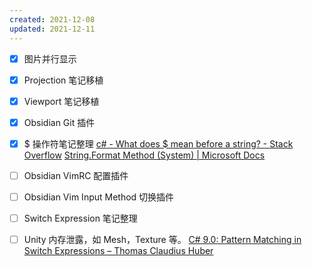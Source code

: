 ```yaml
---
created: 2021-12-08
updated: 2021-12-11
---
```

- [x] 图片并行显示
- [x] Projection 笔记移植
- [x] Viewport 笔记移植
- [x] Obsidian Git 插件
- [x] $ 操作符笔记整理
   [c# - What does $ mean before a string? - Stack Overflow](https://stackoverflow.com/questions/31014869/what-does-mean-before-a-string)
   [String.Format Method (System) | Microsoft Docs](https://docs.microsoft.com/en-us/dotnet/api/system.string.format?view=net-6.0)
- [ ]  Obsidian VimRC 配置插件
- [ ]  Obsidian Vim Input Method 切换插件
- [ ] Switch Expression 笔记整理
- [ ] Unity 内存泄露，如 Mesh，Texture 等。
   [C# 9.0: Pattern Matching in Switch Expressions – Thomas Claudius Huber](https://www.thomasclaudiushuber.com/2021/02/25/c-9-0-pattern-matching-in-switch-expressions/)


